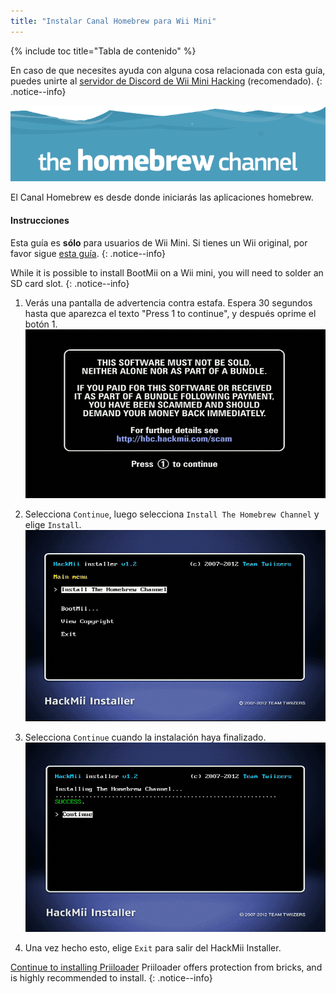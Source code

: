 ```yaml
---
title: "Instalar Canal Homebrew para Wii Mini"
---
```


{% include toc title="Tabla de contenido" %}

En caso de que necesites ayuda con alguna cosa relacionada con esta guía, puedes unirte al [servidor de Discord de Wii Mini Hacking](https://discord.gg/6ryxnkS) (recomendado).
{: .notice--info}

![Logotipo del Canal Homebrew](/images/hbc.png)

El Canal Homebrew es desde donde iniciarás las aplicaciones homebrew.

#### Instrucciones
Esta guía es **sólo** para usuarios de Wii Mini. Si tienes un Wii original, por favor sigue [esta guía](hbc).
{: .notice--info}

While it is possible to install BootMii on a Wii mini, you will need to solder an SD card slot.
{: .notice--info}

1. Verás una pantalla de advertencia contra estafa. Espera 30 segundos hasta que aparezca el texto "Press 1 to continue", y después oprime el botón 1. ![Pantalla de advertencia contra estafa](/images/Wii/ScamScreen.png)

1. Selecciona `Continue`, luego selecciona `Install The Homebrew Channel` y elige `Install`. ![Instalar el Canal Homebrew](/images/Wii/InstallHomebrewChannel.png)

1. Selecciona `Continue` cuando la instalación haya finalizado. ![Instalación del Canal Homebrew exitosa](/images/Wii/SuccessHBC.png)


1. Una vez hecho esto, elige `Exit` para salir del HackMii Installer.

[Continue to installing Priiloader](priiloader) Priiloader offers protection from bricks, and is highly recommended to install.
{: .notice--info}
